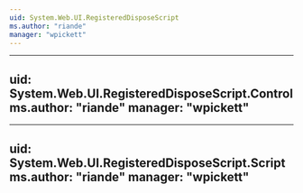 ```yaml
---
uid: System.Web.UI.RegisteredDisposeScript
ms.author: "riande"
manager: "wpickett"
---
```


---
uid: System.Web.UI.RegisteredDisposeScript.Control
ms.author: "riande"
manager: "wpickett"
---

---
uid: System.Web.UI.RegisteredDisposeScript.Script
ms.author: "riande"
manager: "wpickett"
---
